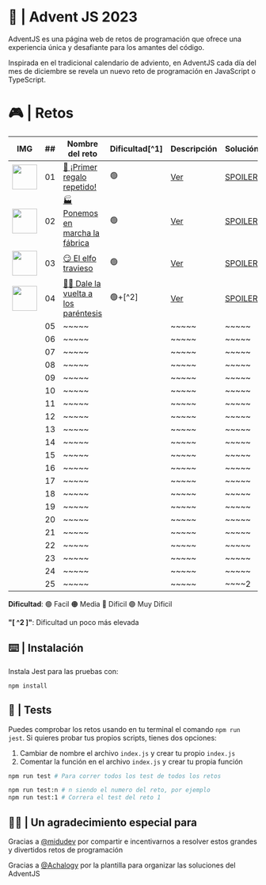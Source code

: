 # 🌟 | Advent JS 2023

AdventJS es una página web de retos de programación que ofrece una experiencia única y desafiante para los amantes del código.

Inspirada en el tradicional calendario de adviento, en AdventJS cada día del mes de diciembre se revela un nuevo reto de programación en JavaScript o TypeScript.

# 🎮 | Retos

| IMG                                                                                              | ##  | Nombre del reto                                                                 | Dificultad[^1] | Descripción                                                                                 | Solución                                                                                      |
| ------------------------------------------------------------------------------------------------ | :-: | ------------------------------------------------------------------------------- | -------------- | ------------------------------------------------------------------------------------------- | --------------------------------------------------------------------------------------------- |
| <img src="https://adventjs.dev/challenges-2023/1.png" width="50" style="object-fit: contain;" /> | 01  | [🎁 ¡Primer regalo repetido!](https://adventjs.dev/es/challenges/2023/1)        | 🟢             | [Ver](https://github.com/CarlosUlisesOchoa/advent-js-2023/blob/main/retos/reto-1/README.md) | [SPOILER](https://github.com/CarlosUlisesOchoa/advent-js-2023/blob/main/retos/reto-1/main.ts) |
| <img src="https://adventjs.dev/challenges-2023/2.png" width="50" style="object-fit: contain;" /> | 02  | [🏭 Ponemos en marcha la fábrica](https://adventjs.dev/es/challenges/2023/2)    | 🟢             | [Ver](https://github.com/CarlosUlisesOchoa/advent-js-2023/blob/main/retos/reto-2/README.md) | [SPOILER](https://github.com/CarlosUlisesOchoa/advent-js-2023/blob/main/retos/reto-2/main.ts) |
| <img src="https://adventjs.dev/challenges-2023/3.png" width="50" style="object-fit: contain;" /> | 03  | [😏 El elfo travieso](https://adventjs.dev/es/challenges/2023/3)                | 🟢             | [Ver](https://github.com/CarlosUlisesOchoa/advent-js-2023/blob/main/retos/reto-3/README.md) | [SPOILER](https://github.com/CarlosUlisesOchoa/advent-js-2023/blob/main/retos/reto-3/main.ts) |
| <img src="https://adventjs.dev/challenges-2023/4.png" width="50" style="object-fit: contain;" /> | 04  | [😵‍💫 Dale la vuelta a los paréntesis](https://adventjs.dev/es/challenges/2023/4) | 🟢+[^2]        | [Ver](https://github.com/CarlosUlisesOchoa/advent-js-2023/blob/main/retos/reto-4/README.md) | [SPOILER](https://github.com/CarlosUlisesOchoa/advent-js-2023/blob/main/retos/reto-4/main.ts) |
|                                                                                                  | 05  | ~~~~~                                                                           |                | ~~~~~                                                                                       | ~~~~~                                                                                         |
|                                                                                                  | 06  | ~~~~~                                                                           |                | ~~~~~                                                                                       | ~~~~~                                                                                         |
|                                                                                                  | 07  | ~~~~~                                                                           |                | ~~~~~                                                                                       | ~~~~~                                                                                         |
|                                                                                                  | 08  | ~~~~~                                                                           |                | ~~~~~                                                                                       | ~~~~~                                                                                         |
|                                                                                                  | 09  | ~~~~~                                                                           |                | ~~~~~                                                                                       | ~~~~~                                                                                         |
|                                                                                                  | 10  | ~~~~~                                                                           |                | ~~~~~                                                                                       | ~~~~~                                                                                         |
|                                                                                                  | 11  | ~~~~~                                                                           |                | ~~~~~                                                                                       | ~~~~~                                                                                         |
|                                                                                                  | 12  | ~~~~~                                                                           |                | ~~~~~                                                                                       | ~~~~~                                                                                         |
|                                                                                                  | 13  | ~~~~~                                                                           |                | ~~~~~                                                                                       | ~~~~~                                                                                         |
|                                                                                                  | 14  | ~~~~~                                                                           |                | ~~~~~                                                                                       | ~~~~~                                                                                         |
|                                                                                                  | 15  | ~~~~~                                                                           |                | ~~~~~                                                                                       | ~~~~~                                                                                         |
|                                                                                                  | 16  | ~~~~~                                                                           |                | ~~~~~                                                                                       | ~~~~~                                                                                         |
|                                                                                                  | 17  | ~~~~~                                                                           |                | ~~~~~                                                                                       | ~~~~~                                                                                         |
|                                                                                                  | 18  | ~~~~~                                                                           |                | ~~~~~                                                                                       | ~~~~~                                                                                         |
|                                                                                                  | 19  | ~~~~~                                                                           |                | ~~~~~                                                                                       | ~~~~~                                                                                         |
|                                                                                                  | 20  | ~~~~~                                                                           |                | ~~~~~                                                                                       | ~~~~~                                                                                         |
|                                                                                                  | 21  | ~~~~~                                                                           |                | ~~~~~                                                                                       | ~~~~~                                                                                         |
|                                                                                                  | 22  | ~~~~~                                                                           |                | ~~~~~                                                                                       | ~~~~~                                                                                         |
|                                                                                                  | 23  | ~~~~~                                                                           |                | ~~~~~                                                                                       | ~~~~~                                                                                         |
|                                                                                                  | 24  | ~~~~~                                                                           |                | ~~~~~                                                                                       | ~~~~~                                                                                         |
|                                                                                                  | 25  | ~~~~~                                                                           |                | ~~~~~                                                                                       | ~~~~2                                                                                         |

**Dificultad**: 🟢 Facil 🟠 Media 🔴 Dificil 🟣 Muy Dificil

**"[ ^2 ]"**: Dificultad un poco más elevada

## ⌨️ | Instalación

Instala Jest para las pruebas con:

`npm install`

## 🧪 | Tests

Puedes comprobar los retos usando en tu terminal el comando `npm run jest`.
Si quieres probar tus propios scripts, tienes dos opciones:

1. Cambiar de nombre el archivo `index.js` y crear tu propio `index.js`
2. Comentar la función en el archivo `index.js` y crear tu propia función

```bash
npm run test # Para correr todos los test de todos los retos

npm run test:n # n siendo el numero del reto, por ejemplo
npm run test:1 # Correra el test del reto 1
```

## 🙏🏻 | Un agradecimiento especial para

Gracias a [@midudev](https://github.com/midudev) por compartir e incentivarnos a resolver estos grandes y divertidos retos de programación

Gracias a [@Achalogy](https://github.com/Achalogy) por la plantilla para organizar las soluciones del AdventJS
